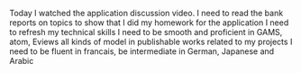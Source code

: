 Today I watched the application discussion video.
I need to read the bank reports on topics to show that I did my homework for the application
I need to refresh my technical skills
I need to be smooth and proficient in GAMS, atom, Eviews all kinds of model in publishable works related to my projects
I need to be fluent in francais, be intermediate in German, Japanese and Arabic
